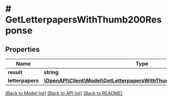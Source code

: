 # # GetLetterpapersWithThumb200Response

## Properties

Name | Type | Description | Notes
------------ | ------------- | ------------- | -------------
**result** | **string** |  | [optional]
**letterpapers** | [**\OpenAPI\Client\Model\GetLetterpapersWithThumb200ResponseLetterpapers**](GetLetterpapersWithThumb200ResponseLetterpapers.md) |  | [optional]

[[Back to Model list]](../../README.md#models) [[Back to API list]](../../README.md#endpoints) [[Back to README]](../../README.md)
